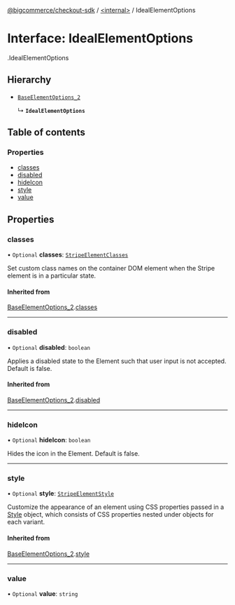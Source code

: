 [@bigcommerce/checkout-sdk](../README.md) / [<internal\>](../modules/internal_.md) / IdealElementOptions

# Interface: IdealElementOptions

[<internal>](../modules/internal_.md).IdealElementOptions

## Hierarchy

- [`BaseElementOptions_2`](internal_.BaseElementOptions_2.md)

  ↳ **`IdealElementOptions`**

## Table of contents

### Properties

- [classes](internal_.IdealElementOptions.md#classes)
- [disabled](internal_.IdealElementOptions.md#disabled)
- [hideIcon](internal_.IdealElementOptions.md#hideicon)
- [style](internal_.IdealElementOptions.md#style)
- [value](internal_.IdealElementOptions.md#value)

## Properties

### classes

• `Optional` **classes**: [`StripeElementClasses`](internal_.StripeElementClasses.md)

Set custom class names on the container DOM element when the Stripe element is in a particular state.

#### Inherited from

[BaseElementOptions_2](internal_.BaseElementOptions_2.md).[classes](internal_.BaseElementOptions_2.md#classes)

___

### disabled

• `Optional` **disabled**: `boolean`

Applies a disabled state to the Element such that user input is not accepted. Default is false.

#### Inherited from

[BaseElementOptions_2](internal_.BaseElementOptions_2.md).[disabled](internal_.BaseElementOptions_2.md#disabled)

___

### hideIcon

• `Optional` **hideIcon**: `boolean`

Hides the icon in the Element. Default is false.

___

### style

• `Optional` **style**: [`StripeElementStyle`](internal_.StripeElementStyle.md)

Customize the appearance of an element using CSS properties passed in a [Style](https://stripe.com/docs/js/appendix/style) object,
which consists of CSS properties nested under objects for each variant.

#### Inherited from

[BaseElementOptions_2](internal_.BaseElementOptions_2.md).[style](internal_.BaseElementOptions_2.md#style)

___

### value

• `Optional` **value**: `string`
